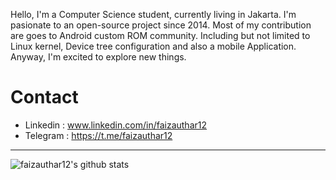 
Hello, I'm a Computer Science student, currently living in Jakarta. I'm pasionate to an open-source project since 2014. Most of my contribution are goes to Android custom ROM community. Including but not limited to Linux kernel, Device tree configuration and also a mobile Application. Anyway, I'm excited to explore new things.

# Contact
* Linkedin : www.linkedin.com/in/faizauthar12
* Telegram : https://t.me/faizauthar12

---
![faizauthar12's github stats](https://github-readme-stats.vercel.app/api?username=faizauthar12&show_icons=true&theme=tokyonight)
<!--
**faizauthar12/faizauthar12** is a ✨ _special_ ✨ repository because its `README.md` (this file) appears on your GitHub profile.

Here are some ideas to get you started:

- 🔭 I’m currently working on ...
- 🌱 I’m currently learning ...
- 👯 I’m looking to collaborate on ...
- 🤔 I’m looking for help with ...
- 💬 Ask me about ...
- 📫 How to reach me: ...
- 😄 Pronouns: ...
- ⚡ Fun fact: ...
-->
